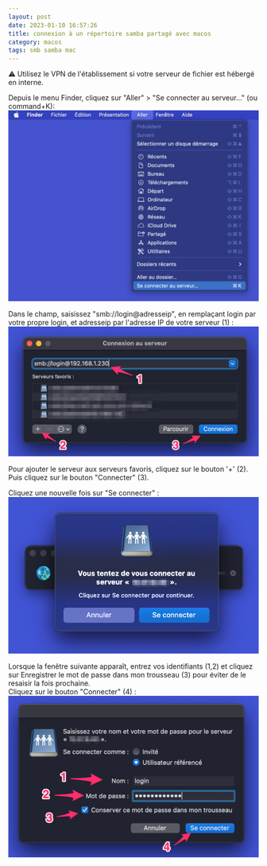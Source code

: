 ```yaml
---
layout: post
date: 2023-01-10 16:57:26
title: connexion à un répertoire samba partagé avec macos
category: macos 
tags: smb samba mac
---  
```


⚠️ Utilisez le VPN de l'établissement si votre serveur de fichier est hébergé en interne.

Depuis le menu Finder, cliquez sur "Aller" > "Se connecter au serveur..." (ou command+K):  
![image1](/assets/images/connect_samba_macos_img1.png)

Dans le champ, saisissez "smb://login@adresseip", en remplaçant login par votre propre login, et adresseip par l'adresse IP de votre serveur (1) :
![image2](/assets/images/connect_samba_macos_img2.png)

Pour ajouter le serveur aux serveurs favoris, cliquez sur le bouton '+' (2). Puis cliquez sur le bouton "Connecter" (3).

Cliquez une nouvelle fois sur "Se connecter" :
![image3](/assets/images/connect_samba_macos_img3.png)

Lorsque la fenêtre suivante apparaît, entrez vos identifiants (1,2) et cliquez sur Enregistrer le mot de passe dans mon trousseau (3) pour éviter de le resaisir la fois prochaine.  
Cliquez sur le bouton "Connecter" (4) :
![image4](/assets/images/connect_samba_macos_img4.png)

